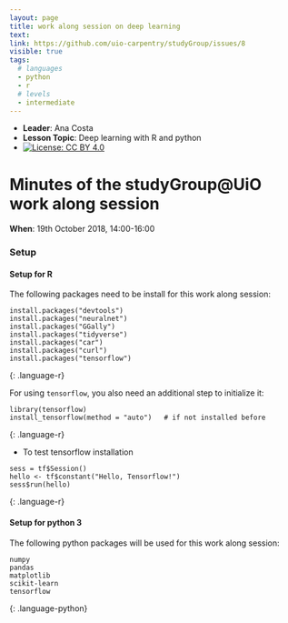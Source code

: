 ```yaml
---
layout: page
title: work along session on deep learning
text: 
link: https://github.com/uio-carpentry/studyGroup/issues/8
visible: true
tags:
  # languages
  - python
  - r
  # levels
  - intermediate
---
```


<!-- change visible to true if you want it on the site -->
<!-- remove any tags listed above that are not relevant -->

 - **Leader**: Ana Costa
 - **Lesson Topic**:  Deep learning with R and python
 - [![License: CC BY 4.0](https://img.shields.io/badge/License-CC%20BY%204.0-lightgrey.svg)](https://creativecommons.org/licenses/by/4.0/)


# Minutes of the studyGroup@UiO work along session

**When**: 19th October 2018, 14:00-16:00

### Setup

#### Setup for R

The following packages need to be install for this work along session:

~~~
install.packages("devtools")
install.packages("neuralnet")
install.packages("GGally")
install.packages("tidyverse")
install.packages("car")
install.packages("curl")
install.packages("tensorflow")
~~~
{: .language-r}


For using `tensorflow`, you also need an additional step to initialize it:

~~~
library(tensorflow)
install_tensorflow(method = "auto")   # if not installed before
~~~
{: .language-r}

-  To test tensorflow installation

~~~
sess = tf$Session()
hello <- tf$constant("Hello, Tensorflow!")
sess$run(hello)
~~~
{: .language-r}

#### Setup for python 3

The following python packages will be used for this work along session:

~~~
numpy
pandas
matplotlib
scikit-learn
tensorflow
~~~
{: .language-python}


